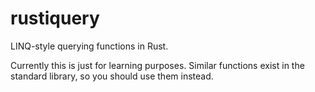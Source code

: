 rustiquery
==========

LINQ-style querying functions in Rust.

Currently this is just for learning purposes. Similar functions exist in the standard library, so you should use them instead.
